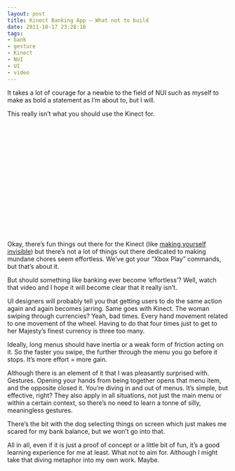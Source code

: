 ```yaml
---
layout: post
title: Kinect Banking App – What not to build
date: 2011-10-17 23:28:18
tags:
- bank
- gesture
- Kinect
- NUI
- UI
- video
---
```

<p>It takes a lot of courage for a newbie to the field of NUI such as myself to make as bold a statement as I’m about to, but I will. </p>
<p>This really isn’t what you should use the Kinect for.</p>
<div style="padding-bottom: 0px; padding-left: 0px; width: 448px; padding-right: 0px; display: block; float: none; margin-left: auto; margin-right: auto; padding-top: 0px" id="scid:5737277B-5D6D-4f48-ABFC-DD9C333F4C5D:44a75d0d-5611-410c-b71e-4f4f688479bd" class="wlWriterEditableSmartContent">
<div><object width="448" height="252"><param name="movie" value="http://www.youtube.com/v/TEnFhyOIlVA?hl=en&amp;hd=1" /><embed src="http://www.youtube.com/v/TEnFhyOIlVA?hl=en&amp;hd=1" type="application/x-shockwave-flash" width="448" height="252"></embed></object></div>
</div>
<p>Okay, there’s fun things out there for the Kinect (like <a href="http://www.youtube.com/watch?v=4qhXQ_1CQjg">making yourself invisible</a>) but there’s not a lot of things out there dedicated to making mundane chores seem effortless. We’ve got your “Xbox Play” commands, but that’s about it.</p>
<p>But should something like banking ever become ‘effortless’? Well, watch that video and I hope it will become clear that it really isn’t.</p>
<p>UI designers will probably tell you that getting users to do the same action again and again becomes jarring. Same goes with Kinect. The woman swiping through currencies? Yeah, bad times. Every hand movement related to one movement of the wheel. Having to do that four times just to get to her Majesty’s finest currency is three too many. </p>
<p>Ideally, long menus should have inertia or a weak form of friction acting on it. So the faster you swipe, the further through the menu you go before it stops. It’s more effort = more gain. </p>
<p>Although there is an element of it that I was pleasantly surprised with. Gestures. Opening your hands from being together opens that menu item, and the opposite closed it. You’re diving in and out of menus. It’s simple, but effective, right? They also apply in all situations, not just the main menu or within a certain context, so there’s no need to learn a tonne of silly, meaningless gestures.</p>
<p>There’s the bit with the dog selecting things on screen which just makes me scared for my bank balance, but we won’t go into that.</p>
<p>All in all, even if it is just a proof of concept or a little bit of fun, it’s a good learning experience for me at least. What not to aim for. Although I might take that diving metaphor into my own work. Maybe.</p>

